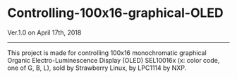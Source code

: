 # Controlling-100x16-graphical-OLED
Ver.1.0 on April 17th, 2018
***************************************************************************
This project is made for controlling 100x16 monochromatic graphical Organic Electro-Luminescence Display (OLED)
 SEL10016x (x: color code, one of G, B, L), sold by Strawberry Linux, by LPC1114 by NXP.
